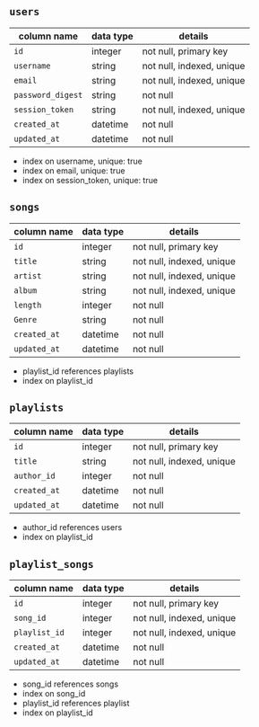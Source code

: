 
## `users`

| column name     | data type | details
|-----------------|-----------|-----------------------|
| `id `            | integer   | not null, primary key
| `username  `     | string    | not null, indexed, unique
| `email  `        | string    | not null, indexed, unique
| `password_digest`| string    | not null
| `session_token`  | string    | not null, indexed, unique
| `created_at`     | datetime  | not null
| `updated_at`     | datetime  | not null

- index on ​username, unique: true
- index on email, unique: true
- index on session_token, unique: true



## `songs`

 column name     | data type | details
----------------|-----------|-----------------------
`id `             | integer   | not null, primary key
`title  `      | string    | not null, indexed, unique
`artist  `      | string    | not null, indexed, unique
`album  `      | string    | not null, indexed, unique
`length` | integer    | not null
`Genre` | string    | not null
`created_at`   | datetime    | not null
`updated_at`   | datetime    | not null

- playlist_id references playlists
- index on playlist_id


## `playlists`

 column name     | data type | details
----------------|-----------|-----------------------
`id `             | integer   | not null, primary key
`title  `      | string    | not null, indexed, unique
`author_id` | integer    | not null
`created_at`   | datetime    | not null
`updated_at`   | datetime    | not null

- author_id references users
- index on playlist_id




## `playlist_songs`

 column name     | data type | details
----------------|-----------|-----------------------
`id `             | integer   | not null, primary key
`song_id  `      | integer    | not null, indexed, unique
`playlist_id  `      | integer    | not null, indexed, unique
`created_at`   | datetime    | not null
`updated_at`   | datetime    | not null

- song_id references songs
- index on song_id
- playlist_id references playlist
- index on playlist_id
